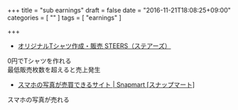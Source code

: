 +++
title = "sub earnings"
draft = false
date = "2016-11-21T18:08:25+09:00"
categories = [ "" ]
tags = [ "earnings" ]

+++


- [オリジナルTシャツ作成・販売 STEERS（ステアーズ）](https://steers.jp/)

0円でTシャツを作れる  
最低販売枚数を超えると売上発生  

- [スマホの写真が売買できるサイト \| Snapmart \[スナップマート\]](https://snapmart.jp/)

スマホの写真が売れる  
